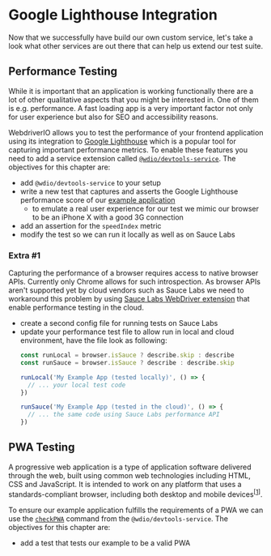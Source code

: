 Google Lighthouse Integration
=============================

Now that we successfully have build our own custom service, let's take a look what other services are out there that can help us extend our test suite.

## Performance Testing

While it is important that an application is working functionally there are a lot of other qualitative aspects that you might be interested in. One of them is e.g. performance. A fast loading app is a very important factor not only for user experience but also for SEO and accessibility reasons.

WebdriverIO allows you to test the performance of your frontend application using its integration to [Google Lighthouse](https://developers.google.com/web/tools/lighthouse) which is a popular tool for capturing important performance metrics. To enable these features you need to add a service extension called [`@wdio/devtools-service`](https://www.npmjs.com/package/@wdio/devtools-service). The objectives for this chapter are:

- add `@wdio/devtools-service` to your setup
- write a new test that captures and asserts the Google Lighthouse performance score of our [example application](http://todomvc.com/examples/vue/)
    - to emulate a real user experience for our test we mimic our browser to be an iPhone X with a good 3G connection
- add an assertion for the `speedIndex` metric
- modify the test so we can run it locally as well as on Sauce Labs

### Extra #1

Capturing the performance of a browser requires access to native browser APIs. Currently only Chrome allows for such introspection. As browser APIs aren't supported yet by cloud vendors such as Sauce Labs we need to workaround this problem by using [Sauce Labs WebDriver extension](https://wiki.saucelabs.com/display/DOCS/Measure+Page+Load+Performance+Using+Test+Automation) that enable performance testing in the cloud.

- create a second config file for running tests on Sauce Labs
- update your performance test file to allow run in local and cloud environment, have the file look as following:
  ```js
  const runLocal = browser.isSauce ? describe.skip : describe
  const runSauce = browser.isSauce ? describe : describe.skip

  runLocal('My Example App (tested locally)', () => {
    // ... your local test code
  })

  runSauce('My Example App (tested in the cloud)', () => {
    // ... the same code using Sauce Labs performance API
  })
  ```

## PWA Testing

A progressive web application is a type of application software delivered through the web, built using common web technologies including HTML, CSS and JavaScript. It is intended to work on any platform that uses a standards-compliant browser, including both desktop and mobile devices<sup>[[1](https://en.wikipedia.org/wiki/Progressive_web_application)]</sup>.

To ensure our example application fulfills the requirements of a PWA we can use the [`checkPWA`](https://webdriver.io/docs/devtools-service#pwa-testing) command from the `@wdio/devtools-service`. The objectives for this chapter are:

- add a test that tests our example to be a valid PWA
